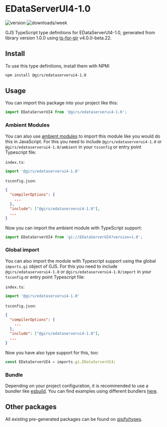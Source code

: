 
# EDataServerUI4-1.0

![version](https://img.shields.io/npm/v/@girs/edataserverui4-1.0)
![downloads/week](https://img.shields.io/npm/dw/@girs/edataserverui4-1.0)


GJS TypeScript type definitions for EDataServerUI4-1.0, generated from library version 1.0.0 using [ts-for-gir](https://github.com/gjsify/ts-for-gir) v4.0.0-beta.22.


## Install

To use this type definitions, install them with NPM:
```bash
npm install @girs/edataserverui4-1.0
```

## Usage

You can import this package into your project like this:
```ts
import EDataServerUI4 from '@girs/edataserverui4-1.0';
```

### Ambient Modules

You can also use [ambient modules](https://github.com/gjsify/ts-for-gir/tree/main/packages/cli#ambient-modules) to import this module like you would do this in JavaScript.
For this you need to include `@girs/edataserverui4-1.0` or `@girs/edataserverui4-1.0/ambient` in your `tsconfig` or entry point Typescript file:

`index.ts`:
```ts
import '@girs/edataserverui4-1.0'
```

`tsconfig.json`:
```json
{
  "compilerOptions": {
    ...
  },
  "include": ["@girs/edataserverui4-1.0"],
  ...
}
```

Now you can import the ambient module with TypeScript support: 

```ts
import EDataServerUI4 from 'gi://EDataServerUI4?version=1.0';
```

### Global import

You can also import the module with Typescript support using the global `imports.gi` object of GJS.
For this you need to include `@girs/edataserverui4-1.0` or `@girs/edataserverui4-1.0/import` in your `tsconfig` or entry point Typescript file:

`index.ts`:
```ts
import '@girs/edataserverui4-1.0'
```

`tsconfig.json`:
```json
{
  "compilerOptions": {
    ...
  },
  "include": ["@girs/edataserverui4-1.0"],
  ...
}
```

Now you have also type support for this, too:

```ts
const EDataServerUI4 = imports.gi.EDataServerUI4;
```

### Bundle

Depending on your project configuration, it is recommended to use a bundler like [esbuild](https://esbuild.github.io/). You can find examples using different bundlers [here](https://github.com/gjsify/ts-for-gir/tree/main/examples).

## Other packages

All existing pre-generated packages can be found on [gjsify/types](https://github.com/gjsify/types).

